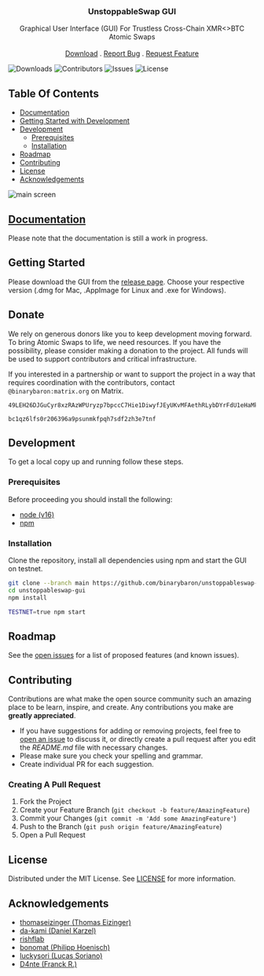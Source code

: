 <br/>
<p align="center">
  <h3 align="center">UnstoppableSwap GUI</h3>

  <p align="center">
    Graphical User Interface (GUI) For Trustless Cross-Chain XMR<>BTC Atomic Swaps 
    <br/>
    <br/>
    <a href="https://github.com/UnstoppableSwap/unstoppableswap-gui/releases">Download</a>
    .
    <a href="https://github.com/UnstoppableSwap/unstoppableswap-gui/issues">Report Bug</a>
    .
    <a href="https://github.com/UnstoppableSwap/unstoppableswap-gui/issues">Request Feature</a>
  </p>
</p>

![Downloads](https://img.shields.io/github/downloads/UnstoppableSwap/unstoppableswap-gui/total) ![Contributors](https://img.shields.io/github/contributors/UnstoppableSwap/unstoppableswap-gui?color=dark-green) ![Issues](https://img.shields.io/github/issues/UnstoppableSwap/unstoppableswap-gui) ![License](https://img.shields.io/github/license/UnstoppableSwap/unstoppableswap-gui)

## Table Of Contents

- [Documentation](#documentation)
- [Getting Started with Development](#getting-started)
- [Development](#development)
  - [Prerequisites](#prerequisites)
  - [Installation](#installation)
- [Roadmap](#roadmap)
- [Contributing](#contributing)
- [License](#license)
- [Acknowledgements](#acknowledgements)

![main screen](https://github.com/UnstoppableSwap/unstoppableswap-gui/assets/86064887/75634e8e-73da-4ba2-8287-8e99171cd329)

## [Documentation](https://docs.unstoppableswap.net/)

Please note that the documentation is still a work in progress.

## Getting Started

Please download the GUI from the [release page](https://github.com/UnstoppableSwap/unstoppableswap-gui/releases). Choose your respective version (.dmg for Mac, .AppImage for Linux and .exe for Windows).

## Donate

We rely on generous donors like you to keep development moving forward. To bring Atomic Swaps to life, we need resources. If you have the possibility, please consider making a donation to the project. All funds will be used to support contributors and critical infrastructure.

If you interested in a partnership or want to support the project in a way that requires coordination with the contributors, contact `@binarybaron:matrix.org` on Matrix.

```filename="Monero Donation Address
49LEH26DJGuCyr8xzRAzWPUryzp7bpccC7Hie1DiwyfJEyUKvMFAethRLybDYrFdU1eHaMkKQpUPebY4WT3cSjEvThmpjPa
```

```filename="Monero Donation Address
bc1qz6lfs0r206396a9psunmkfpqh7sdf2zh3e7tnf
```

## Development

To get a local copy up and running follow these steps.

### Prerequisites

Before proceeding you should install the following:

- [node (v16)](https://nodejs.org/en/download/)
- [npm](https://docs.npmjs.com/downloading-and-installing-node-js-and-npm)

### Installation

Clone the repository, install all dependencies using npm and start the GUI on testnet.

```bash
git clone --branch main https://github.com/binarybaron/unstoppableswap-gui
cd unstoppableswap-gui
npm install
```

```bash
TESTNET=true npm start
```

## Roadmap

See the [open issues](https://github.com/UnstoppableSwap/unstoppableswap-gui/issues) for a list of proposed features (and known issues).

## Contributing

Contributions are what make the open source community such an amazing place to be learn, inspire, and create. Any contributions you make are **greatly appreciated**.

- If you have suggestions for adding or removing projects, feel free to [open an issue](https://github.com/UnstoppableSwap/unstoppableswap-gui/issues/new) to discuss it, or directly create a pull request after you edit the _README.md_ file with necessary changes.
- Please make sure you check your spelling and grammar.
- Create individual PR for each suggestion.

### Creating A Pull Request

1. Fork the Project
2. Create your Feature Branch (`git checkout -b feature/AmazingFeature`)
3. Commit your Changes (`git commit -m 'Add some AmazingFeature'`)
4. Push to the Branch (`git push origin feature/AmazingFeature`)
5. Open a Pull Request

## License

Distributed under the MIT License. See [LICENSE](https://github.com/UnstoppableSwap/unstoppableswap-gui/blob/main/LICENSE.md) for more information.

## Acknowledgements

- [thomaseizinger (Thomas Eizinger)](https://github.com/thomaseizinger)
- [da-kami (Daniel Karzel)](https://github.com/da-kami)
- [rishflab](https://github.com/rishflab)
- [bonomat (Philipp Hoenisch)](https://github.com/bonomat)
- [luckysori (Lucas Soriano)](https://github.com/luckysori)
- [D4nte (Franck R.)](https://github.com/D4nte)
